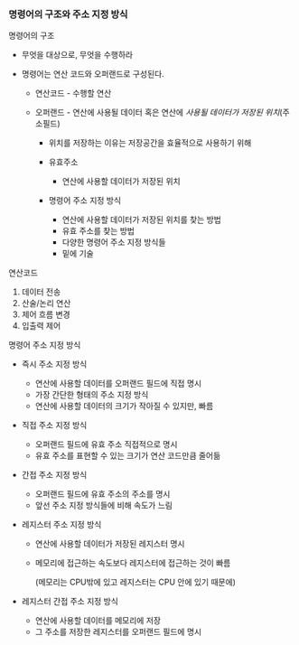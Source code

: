 ### 명령어의 구조와 주소 지정 방식



명령어의 구조

- 무엇을 대상으로, 무엇을 수행하라

- 명령어는 연산 코드와 오퍼랜드로 구성된다.

  - 연산코드 - 수행할 연산

  - 오퍼랜드 - 연산에 사용될 데이터 혹은 연산에  *사용될 데이터가 저장된 위치*(주소필드)

    - 위치를 저장하는 이유는 저장공간을 효율적으로 사용하기 위해

    - 유효주소
      - 연산에 사용할 데이터가 저장된 위치
    - 명령어 주소 지정 방식
      - 연산에 사용할 데이터가 저장된 위치를 찾는 방법
      - 유효 주소를 찾는 방법
      - 다양한 명령어 주소 지정 방식들
      - 밑에 기술

연산코드

1. 데이터 전송
2. 산술/논리 연산
3. 제어 흐름 변경
4. 입출력 제어



명령어 주소 지정 방식

- 즉시 주소 지정 방식

  - 연산에 사용할 데이터를 오퍼랜드 필드에 직접 명시
  - 가장 간단한 형태의 주소 지정 방식
  - 연산에 사용할 데이터의 크기가 작아질 수 있지만, 빠름

- 직접 주소 지정 방식

  - 오퍼랜드 필드에 유효 주소 직접적으로 명시
  - 유효 주소를 표현할 수 있는 크기가 연산 코드만큼 줄어듦

- 간접 주소 지정 방식

  - 오퍼랜드 필드에 유효 주소의 주소를 명시
  - 앞선 주소 지정 방식들에 비해 속도가 느림

- 레지스터 주소 지정 방식

  - 연산에 사용할 데이터가 저장된 레지스터 명시

  - 메모리에 접근하는 속도보다 레지스터에 접근하는 것이 빠름

    (메모리는 CPU밖에 있고 레지스터는 CPU 안에 있기 때문에)

- 레지스터 간접 주소 지정 방식
  - 연산에 사용할 데이터를 메모리에 저장
  - 그 주소를 저장한 레지스터를 오퍼랜드 필드에 명시